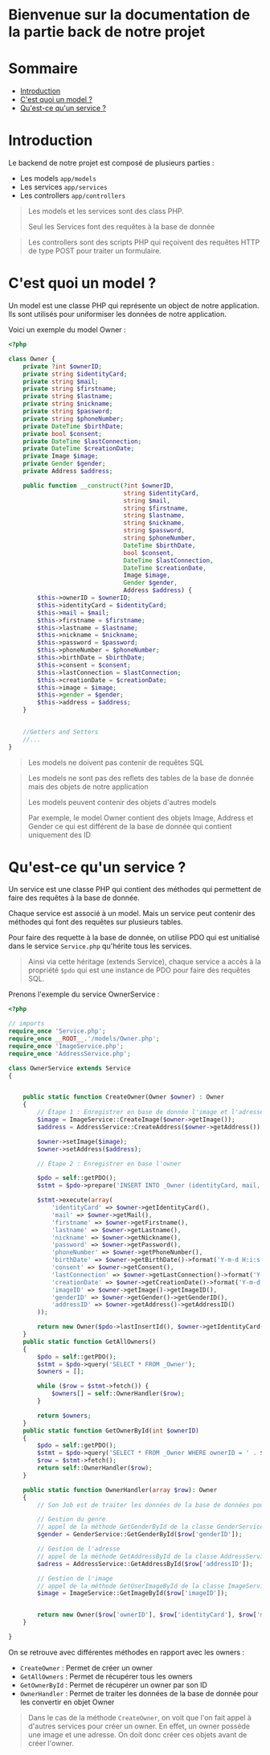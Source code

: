 # Bienvenue sur la documentation de la partie back de notre projet

# Sommaire

- [Introduction](#introduction)
- [C'est quoi un model ?](#cest-quoi-un-model-)
- [Qu'est-ce qu'un service ?](#quest-ce-quun-service-)

# Introduction
Le backend de notre projet est composé de plusieurs parties :

 - Les models `app/models`
 - Les services `app/services`
 - Les controllers `app/controllers`

> Les models et les services sont des class PHP.
> 
> Seul les Services font des requêtes à la base de donnée

>Les controllers sont des scripts PHP qui reçoivent des requêtes HTTP  de type POST pour traiter un formulaire.



# C'est quoi un model ?
Un model est une classe PHP qui représente un object de notre application.
Ils sont utilisés pour uniformiser les données de notre application.

Voici un exemple du model Owner :

```php
<?php

class Owner {
    private ?int $ownerID;
    private string $identityCard;
    private string $mail;
    private string $firstname;
    private string $lastname;
    private string $nickname;
    private string $password;
    private string $phoneNumber;
    private DateTime $birthDate;
    private bool $consent;
    private DateTime $lastConnection;
    private DateTime $creationDate;
    private Image $image;
    private Gender $gender;
    private Address $address;

    public function __construct(?int $ownerID,
                                string $identityCard,
                                string $mail,
                                string $firstname,
                                string $lastname,
                                string $nickname,
                                string $password,
                                string $phoneNumber,
                                DateTime $birthDate,
                                bool $consent,
                                DateTime $lastConnection,
                                DateTime $creationDate,
                                Image $image,
                                Gender $gender,
                                Address $address) {
        $this->ownerID = $ownerID;
        $this->identityCard = $identityCard;
        $this->mail = $mail;
        $this->firstname = $firstname;
        $this->lastname = $lastname;
        $this->nickname = $nickname;
        $this->password = $password;
        $this->phoneNumber = $phoneNumber;
        $this->birthDate = $birthDate;
        $this->consent = $consent;
        $this->lastConnection = $lastConnection;
        $this->creationDate = $creationDate;
        $this->image = $image;
        $this->gender = $gender;
        $this->address = $address;
    }

    
    //Getters and Setters
    //...
}
```

> Les models ne doivent pas contenir de requêtes SQL

> Les models ne sont pas des reflets des tables de la base de donnée mais des objets de notre application
>
> Les models peuvent contenir des objets d'autres models
> 
> Par exemple, le model Owner contient des objets Image, Address et Gender ce qui est différent de la base de donnée qui contient uniquement des ID


# Qu'est-ce qu'un service ?

Un service est une classe PHP qui contient des méthodes qui permettent de faire des requêtes à la base de donnée.

Chaque service est associé à un model. Mais un service peut contenir des méthodes qui font des requêtes sur plusieurs tables.

Pour faire des requette à la base de donnée, on utilise PDO qui est unitialisé dans le service `Service.php` qu'hérite tous les services.

>Ainsi via cette héritage (extends Service), chaque service a accès à la propriété `$pdo` qui est une instance de PDO pour faire des requêtes SQL.


Prenons l'exemple du service OwnerService :

```php
<?php

// imports
require_once 'Service.php';
require_once __ROOT__.'/models/Owner.php';
require_once 'ImageService.php';
require_once 'AddressService.php';

class OwnerService extends Service
{


    public static function CreateOwner(Owner $owner) : Owner
    {
        // Étape 1 : Enregistrer en base de donnée l'image et l'adresse de l'owner
        $image = ImageService::CreateImage($owner->getImage());
        $address = AddressService::CreateAddress($owner->getAddress());

        $owner->setImage($image);
        $owner->setAddress($address);

        // Étape 2 : Enregistrer en base l'owner

        $pdo = self::getPDO();
        $stmt = $pdo->prepare('INSERT INTO _Owner (identityCard, mail, firstname, lastname, nickname, password, phoneNumber, birthDate, consent, lastConnection, creationDate, imageID, genderID, addressID) VALUES (:identityCard, :mail, :firstname, :lastname, :nickname, :password, :phoneNumber, :birthDate, :consent, :lastConnection, :creationDate, :imageID, :genderID, :addressID)');

        $stmt->execute(array(
            'identityCard' => $owner->getIdentityCard(),
            'mail' => $owner->getMail(),
            'firstname' => $owner->getFirstname(),
            'lastname' => $owner->getLastname(),
            'nickname' => $owner->getNickname(),
            'password' => $owner->getPassword(),
            'phoneNumber' => $owner->getPhoneNumber(),
            'birthDate' => $owner->getBirthDate()->format('Y-m-d H:i:s'),
            'consent' => $owner->getConsent(),
            'lastConnection' => $owner->getLastConnection()->format('Y-m-d H:i:s'),
            'creationDate' => $owner->getCreationDate()->format('Y-m-d H:i:s'),
            'imageID' => $owner->getImage()->getImageID(),
            'genderID' => $owner->getGender()->getGenderID(),
            'addressID' => $owner->getAddress()->getAddressID()
        ));

        return new Owner($pdo->lastInsertId(), $owner->getIdentityCard(), $owner->getMail(), $owner->getFirstname(), $owner->getLastname(), $owner->getNickname(), $owner->getPassword(), $owner->getPhoneNumber(), $owner->getBirthDate(), $owner->getConsent(), $owner->getLastConnection(), $owner->getCreationDate(), $owner->getImage(), $owner->getGender(), $owner->getAddress());
    }
    public static function GetAllOwners()
    {
        $pdo = self::getPDO();
        $stmt = $pdo->query('SELECT * FROM _Owner');
        $owners = [];

        while ($row = $stmt->fetch()) {
            $owners[] = self::OwnerHandler($row);
        }

        return $owners;
    }
    public static function GetOwnerById(int $ownerID)
    {
        $pdo = self::getPDO();
        $stmt = $pdo->query('SELECT * FROM _Owner WHERE ownerID = ' . $ownerID);
        $row = $stmt->fetch();
        return self::OwnerHandler($row);
    }

    public static function OwnerHandler(array $row): Owner
    {
        // Son Job est de traiter les données de la base de données pour les convertir en objet Owner parce que la table _Owner n'est pas identique à la classe Owner (par exemple, au la bdd possède genderID et la classe Owner, elle gère le genre de l'owner en string. Idem avec l'adresse qui est un ID dans la bdd et un objet Address dans la classe Owner)

        // Gestion du genre
        // appel de la méthode GetGenderById de la classe GenderService
        $gender = GenderService::GetGenderById($row['genderID']);

        // Gestion de l'adresse
        // appel de la méthode GetAddressById de la classe AddressService
        $adress = AddressService::GetAddressById($row['addressID']);

        // Gestion de l'image
        // appel de la méthode GetUserImageById de la classe ImageService
        $image = ImageService::GetImageById($row['imageID']);


        return new Owner($row['ownerID'], $row['identityCard'], $row['mail'], $row['firstname'], $row['lastname'], $row['nickname'], $row['password'], $row['phoneNumber'], $row['birthDate'], $row['consent'], $row['lastConnection'], $row['creationDate'], $image, $gender, $adress);
    }

}
```

On se retrouve avec différentes méthodes en rapport avec les owners :
- `CreateOwner` : Permet de créer un owner
- `GetAllOwners` : Permet de récupérer tous les owners
- `GetOwnerById` : Permet de récupérer un owner par son ID
- `OwnerHandler` : Permet de traiter les données de la base de donnée pour les convertir en objet Owner

> Dans le cas de la méthode `CreateOwner`, on voit que l'on fait appel à d'autres services pour créer un owner. En effet, un owner possède une image et une adresse. On doit donc créer ces objets avant de créer l'owner.

